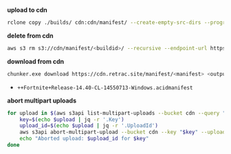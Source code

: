 **upload to cdn**

```bash
rclone copy ./builds/ cdn:cdn/manifest/ --create-empty-src-dirs --progress
```

**delete from cdn**

```bash
aws s3 rm s3://cdn/manifest/<buildid>/ --recursive --endpoint-url https://<accountid>.r2.cloudflarestorage.com
```

**download from cdn**

```bash
chunker.exe download https://cdn.retrac.site/manifest/<manifest> <outputdir>
```

- `++Fortnite+Release-14.40-CL-14550713-Windows.acidmanifest`

**abort multipart uploads**

```bash
for upload in $(aws s3api list-multipart-uploads --bucket cdn --query "Uploads[].{Key:Key, UploadId:UploadId}" --output json --endpoint-url https://<accountid>.r2.cloudflarestorage.com | jq -c '.[]'); do
    key=$(echo $upload | jq -r '.Key')
    upload_id=$(echo $upload | jq -r '.UploadId')
    aws s3api abort-multipart-upload --bucket cdn --key "$key" --upload-id "$upload_id" --endpoint-url https://<accountid>.r2.cloudflarestorage.com
    echo "Aborted upload: $upload_id for $key"
done
```
